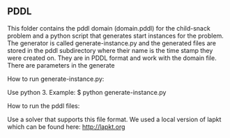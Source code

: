 ## PDDL

This folder contains the pddl domain (domain.pddl) for the child-snack problem and a python script that generates start instances for the problem. The generator is called generate-instance.py and the generated files are stored in the pddl subdirectory where their name is the time stamp they were created on. They are in PDDL format and work with the domain file. There are parameters in the generate

How to run generate-instance.py:

Use python 3. Example: $ python generate-instance.py

How to run the pddl files:

Use a solver that supports this file format. We used a local version of lapkt which can be found here: http://lapkt.org
